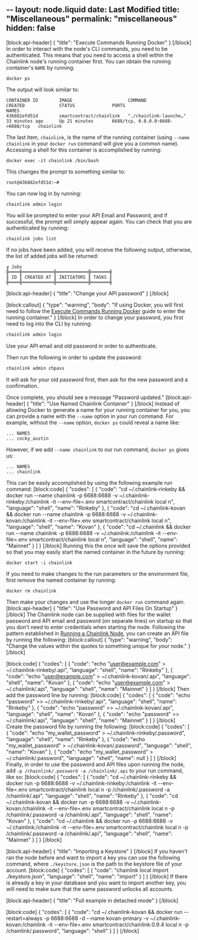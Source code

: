 --
layout: node.liquid
date: Last Modified
title: "Miscellaneous"
permalink: "miscellaneous"
hidden: false
---
[block:api-header]
{
  "title": "Execute Commands Running Docker"
}
[/block]
In order to interact with the node's CLI commands, you need to be authenticated. This means that you need to access a shell within the Chainlink node's running container first. You can obtain the running container's `NAME` by running:

```shell
docker ps
```

The output will look similar to:

```
CONTAINER ID        IMAGE                     COMMAND                  CREATED             STATUS              PORTS                              NAMES
436882efd51d        smartcontract/chainlink   "./chainlink-launche…"   33 minutes ago      Up 21 minutes       6688/tcp, 0.0.0.0:6688->6688/tcp   chainlink
```

The last item, `chainlink`, is the name of the running container (using `--name chainlink` in your `docker run` command will give you a common name). Accessing a shell for this container is accomplished by running:

```shell
docker exec -it chainlink /bin/bash
```

This changes the prompt to something similar to:

```shell
root@436882efd51d:~#
```

You can now log in by running:

```shell
chainlink admin login
```

You will be prompted to enter your API Email and Password, and if successful, the prompt will simply appear again. You can check that you are authenticated by running:

```shell
chainlink jobs list
```

If no jobs have been added, you will receive the following output, otherwise, the list of added jobs will be returned:

```
╔ Jobs
╬════╬════════════╬════════════╬═══════╬
║ ID ║ CREATED AT ║ INITIATORS ║ TASKS ║
╬════╬════════════╬════════════╬═══════╬
```


[block:api-header]
{
  "title": "Change your API password"
}
[/block]

[block:callout]
{
  "type": "warning",
  "body": "If using Docker, you will first need to follow the [Execute Commands Running Docker](#section-execute-commands-running-docker) guide to enter the running container."
}
[/block]
In order to change your password, you first need to log into the CLI by running:

```bash
chainlink admin login
```

Use your API email and old password in order to authenticate.

Then run the following in order to update the password:

```bash
chainlink admin chpass
```

It will ask for your old password first, then ask for the new password and a confirmation.

Once complete, you should see a message "Password updated."
[block:api-header]
{
  "title": "Use Named Chainlink Container"
}
[/block]
Instead of allowing Docker to generate a name for your running container for you, you can provide a name with the `--name` option in your run command. For example, without the `--name` option, `docker ps` could reveal a name like:

```
... NAMES
... cocky_austin
```

However, if we add `--name chainlink` to our run command, `docker ps` gives us:

```
... NAMES
... chainlink
```

This can be easily accomplished by using the following example run command:
[block:code]
{
  "codes": [
    {
      "code": "cd ~/.chainlink-rinkeby && docker run --name chainlink -p 6688:6688 -v ~/.chainlink-rinkeby:/chainlink -it --env-file=.env smartcontract/chainlink local n",
      "language": "shell",
      "name": "Rinkeby"
    },
    {
      "code": "cd ~/.chainlink-kovan && docker run --name chainlink -p 6688:6688 -v ~/.chainlink-kovan:/chainlink -it --env-file=.env smartcontract/chainlink local n",
      "language": "shell",
      "name": "Kovan"
    },
    {
      "code": "cd ~/.chainlink && docker run --name chainlink -p 6688:6688 -v ~/.chainlink:/chainlink -it --env-file=.env smartcontract/chainlink local n",
      "language": "shell",
      "name": "Mainnet"
    }
  ]
}
[/block]
Running this the once will save the options provided so that you may easily start the named container in the future by running:

```shell
docker start -i chainlink
```

If you need to make changes to the run parameters or the environment file, first remove the named container by running:

```shell
docker rm chainlink
```

Then make your changes and use the longer `docker run` command again.
[block:api-header]
{
  "title": "Use Password and API Files On Startup"
}
[/block]
The Chainlink node can be supplied with files for the wallet password and API email and password (on separate lines) on startup so that you don't need to enter credentials when starting the node. Following the pattern established in [Running a Chainlink Node](../running-a-chainlink-node), you can create an API file by running the following:
[block:callout]
{
  "type": "warning",
  "body": "Change the values within the quotes to something unique for your node."
}
[/block]

[block:code]
{
  "codes": [
    {
      "code": "echo \"user@example.com\" > ~/.chainlink-rinkeby/.api",
      "language": "shell",
      "name": "Rinkeby"
    },
    {
      "code": "echo \"user@example.com\" > ~/.chainlink-kovan/.api",
      "language": "shell",
      "name": "Kovan"
    },
    {
      "code": "echo \"user@example.com\" > ~/.chainlink/.api",
      "language": "shell",
      "name": "Mainnet"
    }
  ]
}
[/block]
Then add the password line by running:
[block:code]
{
  "codes": [
    {
      "code": "echo \"password\" >> ~/.chainlink-rinkeby/.api",
      "language": "shell",
      "name": "Rinkeby"
    },
    {
      "code": "echo \"password\" >> ~/.chainlink-kovan/.api",
      "language": "shell",
      "name": "Kovan"
    },
    {
      "code": "echo \"password\" >> ~/.chainlink/.api",
      "language": "shell",
      "name": "Mainnet"
    }
  ]
}
[/block]
Create the password file by running the following:
[block:code]
{
  "codes": [
    {
      "code": "echo \"my_wallet_password\" > ~/.chainlink-rinkeby/.password",
      "language": "shell",
      "name": "Rinkeby"
    },
    {
      "code": "echo \"my_wallet_password\" > ~/.chainlink-kovan/.password",
      "language": "shell",
      "name": "Kovan"
    },
    {
      "code": "echo \"my_wallet_password\" > ~/.chainlink/.password",
      "language": "shell",
      "name": null
    }
  ]
}
[/block]
Finally, in order to use the password and API files upon running the node, add `-p /chainlink/.password -a /chainlink/.api` to your run command, like so:
[block:code]
{
  "codes": [
    {
      "code": "cd ~/.chainlink-rinkeby && docker run -p 6688:6688 -v ~/.chainlink-rinkeby:/chainlink -it --env-file=.env smartcontract/chainlink local n -p /chainlink/.password -a /chainlink/.api",
      "language": "shell",
      "name": "Rinkeby"
    },
    {
      "code": "cd ~/.chainlink-kovan && docker run -p 6688:6688 -v ~/.chainlink-kovan:/chainlink -it --env-file=.env smartcontract/chainlink local n -p /chainlink/.password -a /chainlink/.api",
      "language": "shell",
      "name": "Kovan"
    },
    {
      "code": "cd ~/.chainlink && docker run -p 6688:6688 -v ~/.chainlink:/chainlink -it --env-file=.env smartcontract/chainlink local n -p /chainlink/.password -a /chainlink/.api",
      "language": "shell",
      "name": "Mainnet"
    }
  ]
}
[/block]

[block:api-header]
{
  "title": "Importing a Keystore"
}
[/block]
If you haven't ran the node before and want to import a key you can use the following command, where `./keystore.json` is the path to the keystore file of your account.
[block:code]
{
  "codes": [
    {
      "code": "chainlink local import ./keystore.json",
      "language": "shell",
      "name": "import"
    }
  ]
}
[/block]
If there is already a key in your database and you want to import another key, you will need to make sure that the same password unlocks all accounts.


[block:api-header]
{
  "title": "Full example in detached mode"
}
[/block]

[block:code]
{
  "codes": [
    {
      "code": "cd ~/.chainlink-kovan && docker run --restart=always  -p 6688:6688 -d --name kovan-primary -v ~/.chainlink-kovan:/chainlink -it --env-file=.env smartcontract/chainlink:0.9.4 local n -p /chainlink/.password",
      "language": "shell"
    }
  ]
}
[/block]